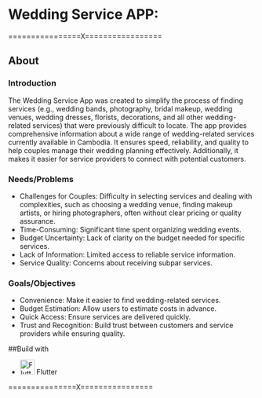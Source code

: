 # Wedding Service APP:

================X=================

## About

### Introduction

The Wedding Service App was created to simplify the process of finding services (e.g., wedding bands, photography, bridal makeup, wedding venues, wedding dresses, florists, decorations, and all other wedding-related services) that were previously difficult to locate. The app provides comprehensive information about a wide range of wedding-related services currently available in Cambodia. It ensures speed, reliability, and quality to help couples manage their wedding planning effectively. Additionally, it makes it easier for service providers to connect with potential customers.

### Needs/Problems

- Challenges for Couples: Difficulty in selecting services and dealing with complexities, such as choosing a wedding venue, finding makeup artists, or hiring photographers, often without clear pricing or quality assurance.
- Time-Consuming: Significant time spent organizing wedding events.
- Budget Uncertainty: Lack of clarity on the budget needed for specific services.
- Lack of Information: Limited access to reliable service information.
- Service Quality: Concerns about receiving subpar services.

### Goals/Objectives

- Convenience: Make it easier to find wedding-related services.
- Budget Estimation: Allow users to estimate costs in advance.
- Quick Access: Ensure services are delivered quickly.
- Trust and Recognition: Build trust between customers and service providers while ensuring quality.

##Build with

- <img src="https://raw.githubusercontent.com/danielcranney/readme-generator/main/public/icons/skills/flutter-colored.svg" alt="Flutter" width="30" height="30" /> Flutter

===============X================
